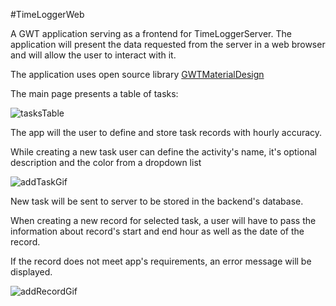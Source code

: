 #TimeLoggerWeb

A GWT application serving as a frontend for TimeLoggerServer. The application will present the data requested from the server in a web browser and will allow the user to interact with it. 

The application uses open source library [GWTMaterialDesign](https://github.com/GwtMaterialDesign/gwt-material)

The main page presents a table of tasks:

![tasksTable](https://sc-cdn.scaleengine.net/i/efbf81467528915880097bef20ee3f0a3.png)

The app will the user to define and store task records with hourly accuracy. 

While creating a new task user can define the activity's name, it's optional description and the color from a dropdown list
 
 ![addTaskGif](https://media.giphy.com/media/l1KVba6NxdC8hTKwM/source.gif)
 
 New task will be sent to server to be stored in the backend's database.
 
 
 When creating a new record for selected task, a user will have to pass the information about record's start and end hour as well as the date of the record.
 
 If the record does not meet app's requirements, an error message will be displayed.
  
 ![addRecordGif](https://media.giphy.com/media/xUPGclpBmuUzC98MRq/source.gif)
 